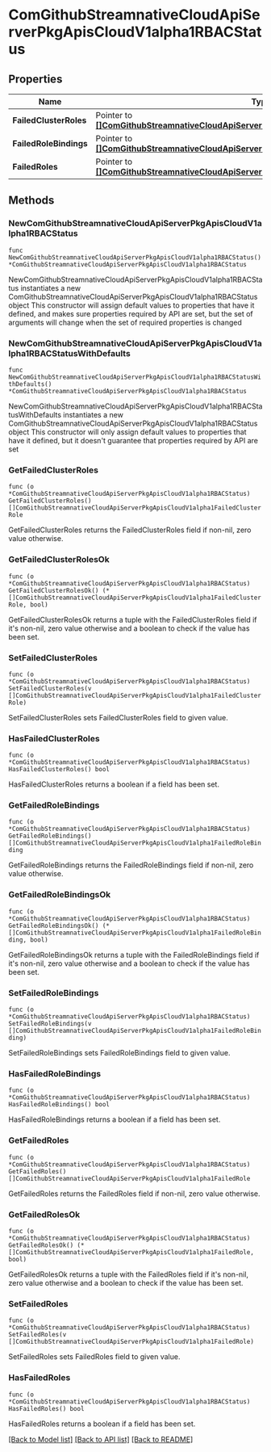# ComGithubStreamnativeCloudApiServerPkgApisCloudV1alpha1RBACStatus

## Properties

Name | Type | Description | Notes
------------ | ------------- | ------------- | -------------
**FailedClusterRoles** | Pointer to [**[]ComGithubStreamnativeCloudApiServerPkgApisCloudV1alpha1FailedClusterRole**](ComGithubStreamnativeCloudApiServerPkgApisCloudV1alpha1FailedClusterRole.md) |  | [optional] 
**FailedRoleBindings** | Pointer to [**[]ComGithubStreamnativeCloudApiServerPkgApisCloudV1alpha1FailedRoleBinding**](ComGithubStreamnativeCloudApiServerPkgApisCloudV1alpha1FailedRoleBinding.md) |  | [optional] 
**FailedRoles** | Pointer to [**[]ComGithubStreamnativeCloudApiServerPkgApisCloudV1alpha1FailedRole**](ComGithubStreamnativeCloudApiServerPkgApisCloudV1alpha1FailedRole.md) |  | [optional] 

## Methods

### NewComGithubStreamnativeCloudApiServerPkgApisCloudV1alpha1RBACStatus

`func NewComGithubStreamnativeCloudApiServerPkgApisCloudV1alpha1RBACStatus() *ComGithubStreamnativeCloudApiServerPkgApisCloudV1alpha1RBACStatus`

NewComGithubStreamnativeCloudApiServerPkgApisCloudV1alpha1RBACStatus instantiates a new ComGithubStreamnativeCloudApiServerPkgApisCloudV1alpha1RBACStatus object
This constructor will assign default values to properties that have it defined,
and makes sure properties required by API are set, but the set of arguments
will change when the set of required properties is changed

### NewComGithubStreamnativeCloudApiServerPkgApisCloudV1alpha1RBACStatusWithDefaults

`func NewComGithubStreamnativeCloudApiServerPkgApisCloudV1alpha1RBACStatusWithDefaults() *ComGithubStreamnativeCloudApiServerPkgApisCloudV1alpha1RBACStatus`

NewComGithubStreamnativeCloudApiServerPkgApisCloudV1alpha1RBACStatusWithDefaults instantiates a new ComGithubStreamnativeCloudApiServerPkgApisCloudV1alpha1RBACStatus object
This constructor will only assign default values to properties that have it defined,
but it doesn't guarantee that properties required by API are set

### GetFailedClusterRoles

`func (o *ComGithubStreamnativeCloudApiServerPkgApisCloudV1alpha1RBACStatus) GetFailedClusterRoles() []ComGithubStreamnativeCloudApiServerPkgApisCloudV1alpha1FailedClusterRole`

GetFailedClusterRoles returns the FailedClusterRoles field if non-nil, zero value otherwise.

### GetFailedClusterRolesOk

`func (o *ComGithubStreamnativeCloudApiServerPkgApisCloudV1alpha1RBACStatus) GetFailedClusterRolesOk() (*[]ComGithubStreamnativeCloudApiServerPkgApisCloudV1alpha1FailedClusterRole, bool)`

GetFailedClusterRolesOk returns a tuple with the FailedClusterRoles field if it's non-nil, zero value otherwise
and a boolean to check if the value has been set.

### SetFailedClusterRoles

`func (o *ComGithubStreamnativeCloudApiServerPkgApisCloudV1alpha1RBACStatus) SetFailedClusterRoles(v []ComGithubStreamnativeCloudApiServerPkgApisCloudV1alpha1FailedClusterRole)`

SetFailedClusterRoles sets FailedClusterRoles field to given value.

### HasFailedClusterRoles

`func (o *ComGithubStreamnativeCloudApiServerPkgApisCloudV1alpha1RBACStatus) HasFailedClusterRoles() bool`

HasFailedClusterRoles returns a boolean if a field has been set.

### GetFailedRoleBindings

`func (o *ComGithubStreamnativeCloudApiServerPkgApisCloudV1alpha1RBACStatus) GetFailedRoleBindings() []ComGithubStreamnativeCloudApiServerPkgApisCloudV1alpha1FailedRoleBinding`

GetFailedRoleBindings returns the FailedRoleBindings field if non-nil, zero value otherwise.

### GetFailedRoleBindingsOk

`func (o *ComGithubStreamnativeCloudApiServerPkgApisCloudV1alpha1RBACStatus) GetFailedRoleBindingsOk() (*[]ComGithubStreamnativeCloudApiServerPkgApisCloudV1alpha1FailedRoleBinding, bool)`

GetFailedRoleBindingsOk returns a tuple with the FailedRoleBindings field if it's non-nil, zero value otherwise
and a boolean to check if the value has been set.

### SetFailedRoleBindings

`func (o *ComGithubStreamnativeCloudApiServerPkgApisCloudV1alpha1RBACStatus) SetFailedRoleBindings(v []ComGithubStreamnativeCloudApiServerPkgApisCloudV1alpha1FailedRoleBinding)`

SetFailedRoleBindings sets FailedRoleBindings field to given value.

### HasFailedRoleBindings

`func (o *ComGithubStreamnativeCloudApiServerPkgApisCloudV1alpha1RBACStatus) HasFailedRoleBindings() bool`

HasFailedRoleBindings returns a boolean if a field has been set.

### GetFailedRoles

`func (o *ComGithubStreamnativeCloudApiServerPkgApisCloudV1alpha1RBACStatus) GetFailedRoles() []ComGithubStreamnativeCloudApiServerPkgApisCloudV1alpha1FailedRole`

GetFailedRoles returns the FailedRoles field if non-nil, zero value otherwise.

### GetFailedRolesOk

`func (o *ComGithubStreamnativeCloudApiServerPkgApisCloudV1alpha1RBACStatus) GetFailedRolesOk() (*[]ComGithubStreamnativeCloudApiServerPkgApisCloudV1alpha1FailedRole, bool)`

GetFailedRolesOk returns a tuple with the FailedRoles field if it's non-nil, zero value otherwise
and a boolean to check if the value has been set.

### SetFailedRoles

`func (o *ComGithubStreamnativeCloudApiServerPkgApisCloudV1alpha1RBACStatus) SetFailedRoles(v []ComGithubStreamnativeCloudApiServerPkgApisCloudV1alpha1FailedRole)`

SetFailedRoles sets FailedRoles field to given value.

### HasFailedRoles

`func (o *ComGithubStreamnativeCloudApiServerPkgApisCloudV1alpha1RBACStatus) HasFailedRoles() bool`

HasFailedRoles returns a boolean if a field has been set.


[[Back to Model list]](../README.md#documentation-for-models) [[Back to API list]](../README.md#documentation-for-api-endpoints) [[Back to README]](../README.md)


